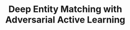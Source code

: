 ---
title: "Deep Entity Matching with Adversarial Active Learning"
authors:
- Jiacheng Huang
- Wei Hu
- admin
- Qijin Chen
- Yuzhong Qu

publication_types: ["1"]
publication: In *VLDB Journal (accepted in March 2022)*
publication_short: In *VLDB Journal*
publishDate: "2022-03-28"

abstract: 


#tags:
#- Source Themes
featured: true


links:
- name: Code
  url: https://github.com/nju-websoft/DAEM
---